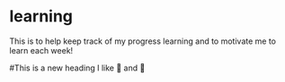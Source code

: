 # learning
This is to help keep track of my progress learning and to motivate me to learn each week!

#This is a new heading
I like :pizza: and :icecream:
